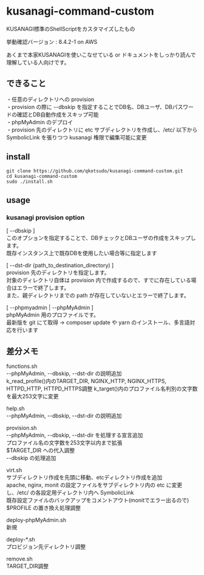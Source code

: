 # kusanagi-command-custom
KUSANAGI標準のShellScriptをカスタマイズしたもの

挙動確認バージョン : 8.4.2-1 on AWS

あくまで本家KUSANAGIを使いこなせている or ドキュメントをしっかり読んで理解している人向けです。

## できること
・任意のディレクトリへの provision  
・provision の際に --dbskip を指定することでDB名、DBユーザ、DBパスワードの確認とDB自動作成をスキップ可能  
・phpMyAdmin のデプロイ  
・provision 先のディレクトリに etc サブディレクトリを作成し、/etc/ 以下から SymbolicLink を張りつつ kusanagi 権限で編集可能に変更  

## install
```
git clone https://github.com/qkotsudo/kusanagi-command-custom.git
cd kusanagi-command-custom
sudo ./install.sh
```

## usage
### kusanagi provision option
[ --dbskip ]  
このオプションを指定することで、DBチェックとDBユーザの作成をスキップします。  
既存インスタンス上で既存DBを使用したい場合等に指定します  
  
[ --dst-dir (path_to_destination_directory) ]  
provision 先のディレクトリを指定します。  
対象のディレクトリ自体は provision 内で作成するので、すでに存在している場合はエラーで終了します。  
また、親ディレクトリまでの path が存在していないとエラーで終了します。  
  
[ --phpmyadmin | --phpMyAdmin ]  
phpMyAdmin 用のプロファイルです。  
最新版を git にて取得 → composer update や yarn のインストール、多言語対応を行います  


## 差分メモ
functions.sh  
	--phpMyAdmin, --dbskip, --dst-dir の説明追加  
	k_read_profile()内のTARGET_DIR, NGINX_HTTP, NGINX_HTTPS, HTTPD_HTTP, HTTPD_HTTPS調整
	k_target()内のプロファイル名判別の文字数を最大253文字に変更  
	

help.sh  
	--phpMyAdmin, --dbskip, --dst-dir の説明追加
	
provision.sh  
	--phpMyAdmin, --dbskip, --dst-dir を処理する宣言追加  
	プロファイル名の文字数を253文字以内まで拡張  
	$TARGET_DIR への代入調整  
	--dbskip の処理追加  

virt.sh  
	サブディレクトリ作成を先頭に移動、etcディレクトリ作成を追加  
	apache, nginx, monit の設定ファイルをサブディレクトリ内の etc に変更し、/etc/ の各設定用ディレクトリ内へ SymbolicLink  
	既存設定ファイルのバックアップをコメントアウト(monitでエラー出るので)  
	$PROFILE の置き換え処理調整  

deploy-phpMyAdmin.sh  
	新規  

deploy-*.sh  
	プロビジョン先ディレクトリ調整  

remove.sh  
	TARGET_DIR調整